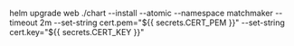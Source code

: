 helm upgrade web ./chart --install --atomic --namespace matchmaker --timeout 2m --set-string cert.pem="${{ secrets.CERT_PEM }}" --set-string cert.key="${{ secrets.CERT_KEY }}"